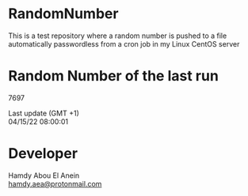 # RandomNumber    
This is a test repository where a random number is pushed to a file automatically passwordless from a cron job in my Linux CentOS server    
# Random Number of the last run   
7697
      
Last update (GMT +1)    
04/15/22 08:00:01
# Developer    
Hamdy Abou El Anein   
hamdy.aea@protonmail.com
